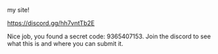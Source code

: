 my site!

https://discord.gg/hh7vntTb2E

Nice job, you found a secret code: 9365407153. Join the discord to see what this is and where you can submit it.